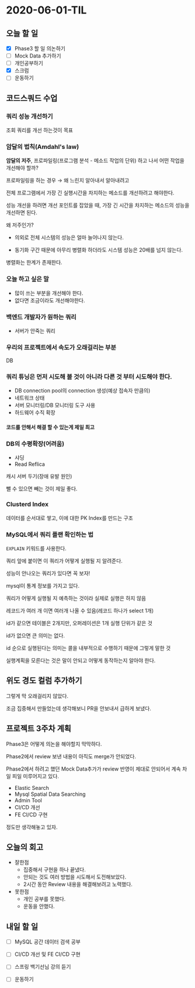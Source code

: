 # 2020-06-01-TIL

## 오늘 할 일

- [x] Phase3 할 일 의논하기
- [ ] Mock Data 추가하기
- [ ] 개인공부하기
- [x] 스크럼
- [ ] 운동하기

## 코드스쿼드 수업

### 쿼리 성능 개선하기

조회 쿼리를 개선 하는것이 목표

### 암달의 법칙(Amdahl's law)

**암달의 저주**, 프로파일링(프로그램 분석 - 메소드 작업의 단위) 하고 나서 어떤 작업을 개선해야 할까?

프로파일링을 하는 경우 → 왜 느린지 알아내서 알아내려고

전체 프로그램에서 가장 긴 실행시간을 차지하는 메소드를 개선하려고 해야한다.

성능 개선을 하려면 개선 포인트를 잡았을 때, 가장 긴 시간을 차지하는 메소드의 성능을 개선하면 된다.

왜 저주인가?

- 의외로 전체 시스템의 성능은 얼마 늘어나지 않는다.

- 동기화 구간 때문에 아무리 병렬화 하더라도 시스템 성능은 20배를 넘지 않는다.

병렬화는 한계가 존재한다.

### 오늘 하고 싶은 말

- 많이 쓰는 부분을 개선해야 한다.
- 없다면 조금이라도 개선해야한다.

### 백엔드 개발자가 원하는 쿼리

- 서버가 안죽는 쿼리

### 우리의 프로젝트에서 속도가 오래걸리는 부분

DB

### 쿼리 튜닝은 먼저 시도해 볼 것이 아니라 다른 것 부터 시도해야 한다.

- DB connection pool의 connection 생성(예상 접속자 만큼의)
- 네트워크 상태
- 서버 모니터링/DB 모니터링 도구 사용
- 하드웨어 수직 확장

#### 코드를 안해서 해결 할 수 있는게 제일 최고

### DB의 수평확장(어려움)

- 샤딩
- Read Reflica

캐시 서버 두기(장애 유발 원인)

뺄 수 있으면 빼는 것이 제일 좋다.

### Clusterd Index

데이터를 순서대로 쌓고, 이에 대한 PK Index를 만드는 구조

### MySQL에서 쿼리 플랜 확인하는 법

`EXPLAIN` 키워드를 사용한다.

쿼리 앞에 붙이면 이 쿼리가 어떻게 실행될 지 알려준다.

성능이 안나오는 쿼리가 있다면 꼭 보자!

mysql이 통계 정보를 가지고 있다.

쿼리가 어떻게 실행될 지 예측하는 것이라 실제로 실행은 하지 않음

레코드가 여러 개 이면 여러개 나올 수 있음(레코드 하나가 select 1개)

id가 같으면 테이블은 2개지만, 오퍼레이션은 1개 실행 단위가 같은 것

id가 없으면 큰 의미는 없다.

id 순으로 실행된다는 의미는 콜을 내부적으로 수행하기 때문에 그렇게 말한 것

실행계획을 모른다는 것은 말이 안되고 어떻게 동작하는지 알아야 한다.

## 위도 경도 컬럼 추가하기

그렇게 막 오래걸리지 않았다.

조금 집중해서 만들었는데 생각해보니 PR을 안보내서 급하게 보냈다.

## 프로젝트 3주차 계획

Phase3은 어떻게 의논을 해야할지 막막하다.

Phase2에서 review 보낸 내용이 아직도 merge가 안되었다.

Phase2에서 하려고 했던 Mock Data추가가 review 반영이 제대로 안되어서 계속 차일 피일 미루어지고 있다.

- Elastic Search
- Mysql Spatial Data Searching
- Admin Tool
- CI/CD 개선
- FE CI/CD 구현

정도만 생각해놓고 있자.

## 오늘의 회고

- 잘한점
  - 집중해서 구현을 하나 끝냈다.
  - 안되는 것도 여러 방법을 시도해서 도전해보았다.
  - 2시간 동안 Review 내용을 해결해보려고 노력했다.
- 못한점
  - 개인 공부를 못했다.
  - 운동을 안했다.

## 내일 할 일

- [ ] MySQL 공간 데이터 검색 공부
- [ ] CI/CD 개선 및 FE CI/CD 구현
- [ ] 스프링 백기선님 강의 듣기
- [ ] 운동하기

